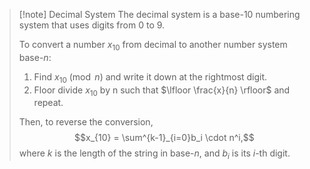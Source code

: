 >[!note] Decimal System
>The decimal system is a base-10 numbering system that uses digits from 0 to 9. 
>
>To convert a number $x_{10}$ from decimal to another number system base-$n$:
>1. Find $x_{10} \pmod{n}$ and write it down at the rightmost digit.
>2. Floor divide $x_{10}$ by n such that $\lfloor \frac{x}{n} \rfloor$ and repeat.
>
>Then, to reverse the conversion, 
>$$x_{10} = \sum^{k-1}_{i=0}b_i \cdot n^i,$$
>where $k$ is the length of the string in base-$n$, and $b_i$ is its $i$-th digit.
>




